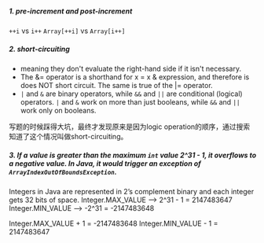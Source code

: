 ##### 1. pre-increment and post-increment
`++i` vs `i++`
`Array[++i]` vs `Array[i++]`

##### 2. short-circuiting
* meaning they don't evaluate the right-hand side if it isn't necessary.
* The &= operator is a shorthand for x = x & expression, and therefore is does NOT short circuit. The same is true of the |= operator.
* `|` and `&` are binary operators, while `&&` and `||` are conditional (logical) operators. `|` and `&` work on more than just booleans, while `&&` and `||` work only on booleans.

写题的时候踩得大坑，最终才发现原来是因为logic operation的顺序，通过搜索知道了这个情况叫做short-circuiting。

##### 3. If a value is greater than the maximum `int` value 2^31 - 1, it overflows to a negative value. In Java, it would trigger an exception of `ArrayIndexOutOfBoundsException`.
Integers in Java are represented in 2’s complement binary and each integer gets 32 bits of space.
Integer.MAX_VALUE --> 2^31 - 1 = 2147483647
Integer.MIN_VALUE --> -2^31 = -2147483648

Integer.MAX_VALUE + 1 = -2147483648
Integer.MIN_VALUE - 1 = 2147483647